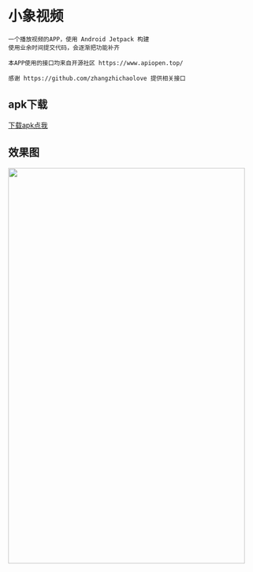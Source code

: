 # 小象视频

    一个播放视频的APP，使用 Android Jetpack 构建
    使用业余时间提交代码，会逐渐把功能补齐
    
    本APP使用的接口均来自开源社区 https://www.apiopen.top/
    
    感谢 https://github.com/zhangzhichaolove 提供相关接口

   

## apk下载
[下载apk点我](https://github.com/YangJ0720/ElephantVideo/blob/master/apk/app-debug.apk) 

## 效果图
<img src="https://github.com/YangJ0720/ElephantVideo/blob/master/gif/video.gif" width="480" height="800"/>
    
